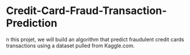 # Credit-Card-Fraud-Transaction-Prediction
n this projet, we will build an algorithm that predict fraudulent credit cards transactions using a dataset pulled from Kaggle.com.
